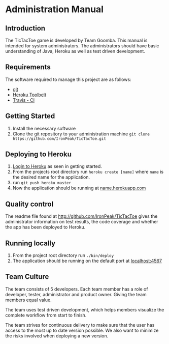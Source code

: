 # Administration Manual

## Introduction
The TicTacToe game is developed by Team Goomba. This manual is intended for system administrators. The administrators should have basic understanding of Java, Heroku as well as test driven development.

## Requirements
The software required to manage this project are as follows:

* [git](https://git-scm.com/book/en/v2/Getting-Started-Installing-Git)
* [Heroku Toolbelt](https://toolbelt.heroku.com/)
* [Travis - CI](https://github.com/travis-ci/travis.rb)

## Getting Started

1. Install the necessary software
2. Clone the git repository to your administration machine `git clone https://github.com/IronPeak/TicTacToe.git`

## Deploying to Heroku
1. [Login to Heroku](https://toolbelt.heroku.com/) as seen in getting started.
2. From the projects root directory run `heroku create [name]` where `name` is the desired name for the application.
3. run `git push heroku master`
4. Now the application should be running at [name.herokuapp.com](http://[name].herokuapp.com)

## Quality control
The readme file found at http://github.com/IronPeak/TicTacToe gives the administrator information on test results, the code coverage and whether the app has been deployed to Heroku.

## Running locally
1. From the project root directory run `./bin/deploy`
2. The application should be running on the default port at [localhost:4567](http://localhost:4567/) 

## Team Culture
The team consists of 5 developers. Each team member has a role of developer, tester, administrator and product owner. Giving the team members equal value.

The team uses test driven development, which helps members visualize the complete workflow from start to finish.

The team strives for continuous delivery to make sure that the user has access to the most up to date version possible. We also want to minimize the risks involved when deploying a new version.
